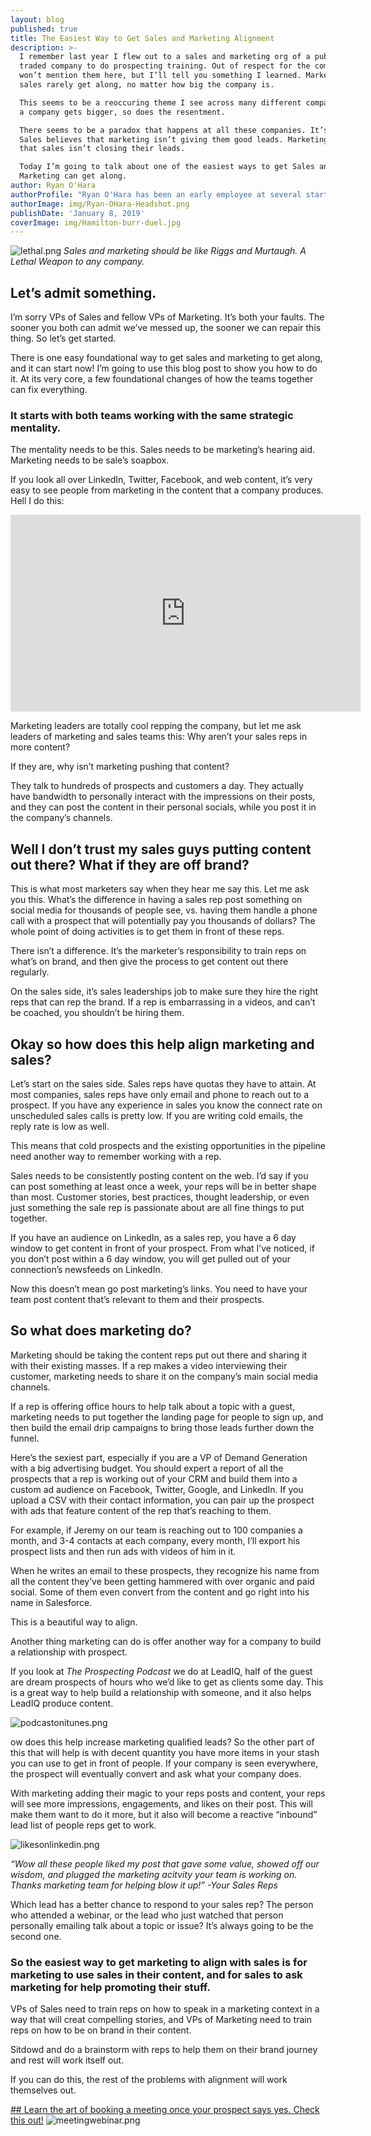 ```yaml
---
layout: blog
published: true
title: The Easiest Way to Get Sales and Marketing Alignment
description: >-
  I remember last year I flew out to a sales and marketing org of a publicly
  traded company to do prospecting training. Out of respect for the company, I
  won’t mention them here, but I’ll tell you something I learned. Marketing and
  sales rarely get along, no matter how big the company is.

  This seems to be a reoccuring theme I see across many different companies. As
  a company gets bigger, so does the resentment.

  There seems to be a paradox that happens at all these companies. It’s this:
  Sales believes that marketing isn’t giving them good leads. Marketing believes
  that sales isn’t closing their leads.

  Today I’m going to talk about one of the easiest ways to get Sales and
  Marketing can get along.
author: Ryan O'Hara
authorProfile: "Ryan O'Hara has been an early employee at several startups helping them with marketing and prospecting tactics, including Dyn who was acquired by Oracle for $600+ million in 2016. He's had prospecting campaigns featured in Fortune, Mashable, and TheNextWeb.\nRyan specializes in branding, business development, prospecting, and coaching people on how to make good digital first impressions. He also mentors two accelerators, The Iron Yard and The Alpha Loft, and hosts The Prospecting Podcast.\_"
authorImage: img/Ryan-OHara-Headshot.png
publishDate: 'January 8, 2019'
coverImage: img/Hamilton-burr-duel.jpg
---
```

![lethal.png](img/lethal.png)
_Sales and marketing should be like Riggs and Murtaugh. A Lethal Weapon to any company._



## Let’s admit something.

I’m sorry VPs of Sales and fellow VPs of Marketing. It’s both your faults. The sooner you both can admit we’ve messed up, the sooner we can repair this thing. So let’s get started. 

There is one easy foundational way to get sales and marketing to get along, and it can start now! I’m going to use this blog post to show you how to do it. At its very core, a few foundational changes of how the teams together can fix everything.

### It starts with both teams working with the same strategic mentality.


The mentality needs to be this. Sales needs to be marketing’s hearing aid. Marketing needs to be sale’s soapbox. 

If you look all over LinkedIn, Twitter, Facebook, and web content, it’s very easy to see people from marketing in the content that a company produces. Hell I do this:

<iframe width="560" height="315" src="https://www.youtube.com/embed/yyDwkkeJu4w" frameborder="0" allow="accelerometer; autoplay; encrypted-media; gyroscope; picture-in-picture" allowfullscreen></iframe>


Marketing leaders are totally cool repping the company, but let me ask leaders of marketing and sales teams this: Why aren’t your sales reps in more content?

 If they are, why isn’t marketing pushing that content?

They talk to hundreds of prospects and customers a day. They actually have bandwidth to personally interact with the impressions on their posts, and they can post the content in their personal socials, while you post it in the company’s channels. 

## Well I don’t trust my sales guys putting content out there? What if they are off brand?

This is what most marketers say when they hear me say this. Let me ask you this. What’s the difference in having a sales rep post something on social media for thousands of people see, vs. having them handle a phone call with a prospect that will potentially pay you thousands of dollars? The whole point of doing activities is to get them in front of these reps. 

There isn’t a difference. It’s the marketer’s responsibility to train reps on what’s on brand, and then give the process to get content out there regularly.

On the sales side, it’s sales leaderships job to make sure they hire the right reps that can rep the brand. If a rep is embarrassing in a videos, and can’t be coached, you shouldn’t be hiring them. 

## Okay so how does this help align marketing and sales?
Let’s start on the sales side. Sales reps have quotas they have to attain. At most companies, sales reps have only email and phone to reach out to a prospect. If you have any experience in sales you know the connect rate on unscheduled sales calls is pretty low. If you are writing cold emails, the reply rate is low as well. 

This means that cold prospects and the existing opportunities in the pipeline need another way to remember working with a rep. 

Sales needs to be consistently posting content on the web. I’d say if you can post something at least once a week, your reps will be in better shape than most. 
Customer stories, best practices, thought leadership, or even just something the sale rep is passionate about are all fine things to put together. 

If you have an audience on LinkedIn, as a sales rep, you have a 6 day window to get content in front of your prospect. From what I’ve noticed, if you don’t post within a 6 day window, you will get pulled out of your connection’s newsfeeds on LinkedIn. 

Now this doesn’t mean go post marketing’s links. You need to have your team post content that’s relevant to them and their prospects. 

## So what does marketing do?

Marketing should be taking the content reps put out there and sharing it with their existing masses. If a rep makes a video interviewing their customer, marketing needs to share it on the company’s main social media channels. 

If a rep is offering office hours to help talk about a topic with a guest, marketing needs to put together the landing page for people to sign up, and then build the email drip campaigns to bring those leads further down the funnel. 

Here’s the sexiest part, especially if you are a VP of Demand Generation with a big advertising budget. You should expert a report of all the prospects that a rep is working out of your CRM and build them into a custom ad audience on Facebook, Twitter, Google, and LinkedIn. If you upload a CSV with their contact information, you can pair up the prospect with ads that feature content of the rep that’s reaching to them. 

For example, if Jeremy on our team is reaching out to 100 companies a month, and 3-4 contacts at each company, every month, I’ll export his prospect lists and then run ads with videos of him in it. 

When he writes an email to these prospects, they recognize his name from all the content they’ve been getting hammered with over organic and paid social. Some of them even convert from the content and go right into his name in Salesforce.

This is a beautiful way to align. 

Another thing marketing can do is offer another way for a company to build a relationship with prospect. 

If you look at _The Prospecting Podcast_ we do at LeadIQ, half of the guest are dream prospects of hours who we’d like to get as clients some day. This is a great way to help build a relationship with someone, and it also helps LeadIQ produce content. 

![podcastonitunes.png](img/podcastonitunes.png)


ow does this help increase marketing qualified leads?
So the other part of this that will help is with decent quantity you have more items in your stash you can use to get in front of people. If your company is seen everywhere, the prospect will eventually convert and ask what your company does. 

With marketing adding their magic to your reps posts and content, your reps will see more impressions, engagements, and likes on their post. This will make them want to do it more, but it also will become a reactive “inbound” lead list of people reps get to work. 

![likesonlinkedin.png](img/likesonlinkedin.png)

_“Wow all these people liked my post that gave some value, showed off our wisdom, and plugged the marketing acitvity your team is working on. Thanks marketing team for helping blow it up!” -Your Sales Reps_

Which lead has a better chance to respond to your sales rep? The person who attended a webinar, or the lead who just watched that person personally emailing talk about a topic or issue? It’s always going to be the second one. 

### So the easiest way to get marketing to align with sales is for marketing to use sales in their content, and for sales to ask marketing for help promoting their stuff.

VPs of Sales need to train reps on how to speak in a marketing context in a way that will creat compelling stories, and VPs of Marketing need to train reps on how to be on brand in their content. 

Sitdowd and do a brainstorm with reps to help them on their brand journey and rest will work itself out. 

If you can do this, the rest of the problems with alignment will work themselves out. 

[## Learn the art of booking a meeting once your prospect says yes. Check this out!](https://ter.li/297g0y)
![meetingwebinar.png](img/meetingwebinar.png)













